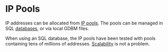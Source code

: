 IP Pools
========

IP addresses can be allocated from [IP
pools](http://wiki.freeradius.org/modules/Rlm_sqlippool). The
pools can be managed in SQL [databases](Database), or via local
GDBM files.

When using an SQL database, the IP pools have been tested with
pools containing tens of millions of addresses.
[Scalability](Scalability) is not a problem.
